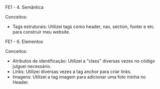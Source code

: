 FE1 - 4. Semântica

Conceitos:

* Tags estruturais: Utilizei tags como header, nav, section, footer e etc. para construir meu website.


FE1 - 6. Elementos

Conceitos:

* Atributos de identificação: Utilizei a "class" diversas vezes no código julguei necessário.
* Links: Utilizei diversas vezes a tag anchor para criar links.
* Imagens: Utilizei a tag imagem para adicionar uma foto minha no Header.

